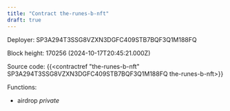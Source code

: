 ```yaml
---
title: "Contract the-runes-b-nft"
draft: true
---
```

Deployer: SP3A294T3SSG8VZXN3DGFC409STB7BQF3Q1M188FQ


 



Block height: 170256 (2024-10-17T20:45:21.000Z)

Source code: {{<contractref "the-runes-b-nft" SP3A294T3SSG8VZXN3DGFC409STB7BQF3Q1M188FQ the-runes-b-nft>}}

Functions:

* airdrop _private_
